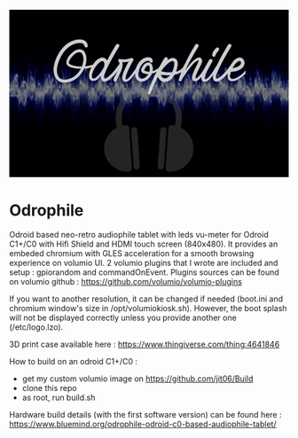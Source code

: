 
![Odrophile logo](https://raw.githubusercontent.com/jit06/odrophile/main/gfx/logo.png)

# Odrophile
Odroid based neo-retro audiophile tablet with leds vu-meter for Odroid C1+/C0 with Hifi Shield and HDMI touch screen (840x480).
It provides an embeded chromium with GLES acceleration for a smooth browsing experience on volumio UI.
2 volumio plugins that I wrote are included and setup : gpiorandom and commandOnEvent. Plugins sources can be found on volumio github : https://github.com/volumio/volumio-plugins 

If you want to another resolution, it can be changed if needed (boot.ini and chromium window's size in /opt/volumiokiosk.sh). However, the boot splash will not be displayed correctly unless you provide another one (/etc/logo.lzo).

3D print case available here : https://www.thingiverse.com/thing:4641846

How to build on an odroid C1+/C0 :
- get my custom volumio image on https://github.com/jit06/Build
- clone this repo
- as root, run build.sh

Hardware build details (with the first software version) can be found here : https://www.bluemind.org/odrophile-odroid-c0-based-audiophile-tablet/
